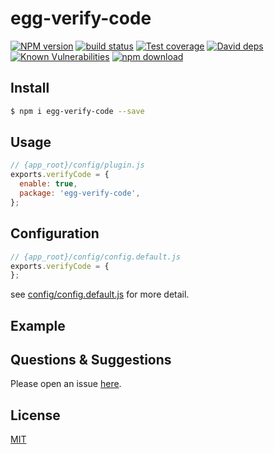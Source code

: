 # egg-verify-code

[![NPM version][npm-image]][npm-url]
[![build status][travis-image]][travis-url]
[![Test coverage][codecov-image]][codecov-url]
[![David deps][david-image]][david-url]
[![Known Vulnerabilities][snyk-image]][snyk-url]
[![npm download][download-image]][download-url]

[npm-image]: https://img.shields.io/npm/v/egg-verify-code.svg?style=flat-square
[npm-url]: https://npmjs.org/package/egg-verify-code
[travis-image]: https://img.shields.io/travis/eggjs/egg-verify-code.svg?style=flat-square
[travis-url]: https://travis-ci.org/eggjs/egg-verify-code
[codecov-image]: https://img.shields.io/codecov/c/github/eggjs/egg-verify-code.svg?style=flat-square
[codecov-url]: https://codecov.io/github/eggjs/egg-verify-code?branch=master
[david-image]: https://img.shields.io/david/eggjs/egg-verify-code.svg?style=flat-square
[david-url]: https://david-dm.org/eggjs/egg-verify-code
[snyk-image]: https://snyk.io/test/npm/egg-verify-code/badge.svg?style=flat-square
[snyk-url]: https://snyk.io/test/npm/egg-verify-code
[download-image]: https://img.shields.io/npm/dm/egg-verify-code.svg?style=flat-square
[download-url]: https://npmjs.org/package/egg-verify-code

<!--
Description here.
-->

## Install

```bash
$ npm i egg-verify-code --save
```

## Usage

```js
// {app_root}/config/plugin.js
exports.verifyCode = {
  enable: true,
  package: 'egg-verify-code',
};
```

## Configuration

```js
// {app_root}/config/config.default.js
exports.verifyCode = {
};
```

see [config/config.default.js](config/config.default.js) for more detail.

## Example

<!-- example here -->

## Questions & Suggestions

Please open an issue [here](https://github.com/eggjs/egg/issues).

## License

[MIT](LICENSE)
